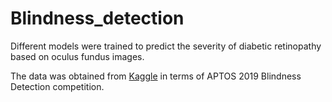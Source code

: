 # Blindness_detection
Different models were trained to predict the severity of diabetic retinopathy based on oculus fundus images.

The data was obtained from [Kaggle](https://www.kaggle.com/competitions/aptos2019-blindness-detection/data) in terms of APTOS 2019 Blindness Detection competition.
